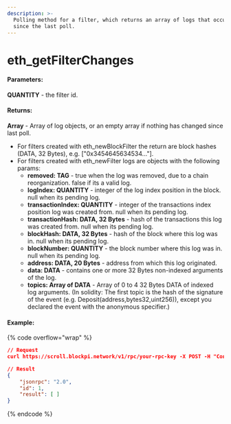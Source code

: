 ```yaml
---
description: >-
  Polling method for a filter, which returns an array of logs that occurred
  since the last poll.
---
```


# eth\_getFilterChanges

#### **Parameters:**

**QUANTITY** - the filter id.

#### **Returns:**

**Array** - Array of log objects, or an empty array if nothing has changed since last poll.

* For filters created with eth\_newBlockFilter the return are block hashes (DATA, 32 Bytes), e.g. \["0x3454645634534..."].
* For filters created with eth\_newFilter logs are objects with the following params:
  * **removed: TAG** - true when the log was removed, due to a chain reorganization. false if its a valid log.
  * **logIndex: QUANTITY** - integer of the log index position in the block. null when its pending log.
  * **transactionIndex: QUANTITY** - integer of the transactions index position log was created from. null when its pending log.
  * **transactionHash: DATA, 32 Bytes** - hash of the transactions this log was created from. null when its pending log.
  * **blockHash: DATA, 32 Bytes** - hash of the block where this log was in. null when its pending log.
  * **blockNumber: QUANTITY** - the block number where this log was in. null when its pending log.
  * **address: DATA, 20 Bytes** - address from which this log originated.
  * **data: DATA** - contains one or more 32 Bytes non-indexed arguments of the log.
  * **topics: Array of DATA** - Array of 0 to 4 32 Bytes DATA of indexed log arguments. (In solidity: The first topic is the hash of the signature of the event (e.g. Deposit(address,bytes32,uint256)), except you declared the event with the anonymous specifier.)

#### Example:

{% code overflow="wrap" %}
```json
// Request
curl https://scroll.blockpi.network/v1/rpc/your-rpc-key -X POST -H "Content-Type: application/json" --data '{"jsonrpc":"2.0","method":"eth_getFilterChanges","params":["0xbcc693481b40a7c1ad28533e7311bd47"],"id":1}'

// Result
{
    "jsonrpc": "2.0",
    "id": 1,
    "result": [ ]
}
```
{% endcode %}
